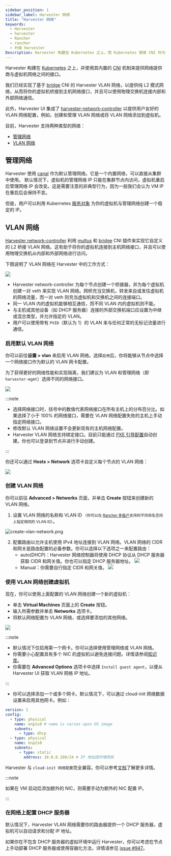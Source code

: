 ```yaml
---
sidebar_position: 1
sidebar_label: Harvester 网络
title: "Harvester 网络"
keywords:
  - Harvester
  - harvester
  - Rancher
  - rancher
  - 升级 Harvester
Description: Harvester 构建在 Kubernetes 之上，而 Kubernetes 使用 CNI 作为网络提供商和 Kubernetes Pod 网络之间的接口。因此，我们也基于 CNI 实现 Harvester 网络。此外，Harvester UI 集成了 Harvester 网络，来实现用户友好的虚拟机网络配置。
---
```


Harvester 构建在 [Kubernetes](https://kubernetes.io/) 之上，并使用其内置的 [CNI](https://github.com/containernetworking/cni) 机制来提供网络提供商与虚拟机网络之间的接口。

我们已经实现了基于 [bridge](https://www.cni.dev/plugins/current/main/bridge/) CNI 的 Harvester VLAN 网络，以提供纯 L2 模式网络，从而将你的虚拟机桥接到主机网络接口，并且可以使用物理交换机连接内部和外部网络通信。

此外，Harvester UI 集成了 [harvester-network-controller](https://github.com/harvester/network-controller-harvester) 以提供用户友好的 VLAN 网络配置，例如，创建和管理 VLAN 网络或将 VLAN 网络添加到虚拟机。

目前，Harvester 支持两种类型的网络：

- [管理网络](#管理网络)
- [VLAN 网络](#vlan-网络)


## 管理网络

Harvester 使用 [canal](https://projectcalico.docs.tigera.io/getting-started/kubernetes/flannel/flannel) 作为默认管理网络。它是一个内置网络，可以直接从集群中使用。
默认情况下，虚拟机的管理网络 IP 只能在集群节点内访问，虚拟机重启后管理网络 IP 会改变。这是需要注意的非典型行为，因为一般我们会认为 VM IP 在重启后会保持不变。

但是，用户可以利用 Kubernetes [服务对象](https://kubevirt.io/user-guide/virtual_machines/service_objects/) 为你的虚拟机与管理网络创建一个稳定的 IP。


## VLAN 网络

[Harvester network-controller](https://github.com/harvester/harvester-network-controller) 利用 [multus](https://github.com/k8snetworkplumbingwg/multus-cni) 和 [bridge](https://www.cni.dev/plugins/current/main/bridge/) CNI 插件来实现它自定义的 L2 桥接 VLAN 网络。这有助于将你的虚拟机连接到主机网络接口，并且可以使用物理交换机从内部和外部网络进行访问。

下图说明了 VLAN 网络在 Harvester 中的工作方式：

![](/img/v1.0/networking/vlan-case.png)

- Harvester network-controller 为每个节点创建一个桥接器，并为每个虚拟机创建一对 veth 来实现 VLAN 网络。网桥充当交换机，转发来自或发往虚拟机的网络流量，而一对 veth 则充当虚拟机和交换机之间的连接端口。
- 同一 VLAN 内的虚拟机能够相互通信，而不同 VLAN 内的虚拟机则不能。
- 与主机或其他设备（如 DHCP 服务器）连接的外部交换机端口应设置为中继或混合类型，并允许指定的 VLAN。
- 用户可以使用带有 `PVID`（默认为 1）的 VLAN 来与任何正常的无标记流量进行通信。

### 启用默认 VLAN 网络

你可以前往**设置 > vlan** 来启用 VLAN 网络。选择`启用`后，你将能够从节点中选择一个网络接口作为默认的 VLAN 网卡配置。

为了获得更好的网络性能和实现隔离，我们建议为 VLAN 和管理网络（即 `harvester-mgmt`）选择不同的网络接口。


![](/img/v1.0/networking/enable-vlan.png)

:::note

- 选择网络接口时，括号中的数值代表网络接口在所有主机上的分布百分比。如果选择了小于 100% 的网络接口，需要在 VLAN 网络配置失败的主机上手动指定网络接口。
- 修改默认 VLAN 网络设置不会更新现有的主机网络配置。
- Harvester VLAN 网络支持绑定接口。目前只能通过 [PXE 引导配置](../install/harvester-configuration.md#installnetworks)自动创建。你也可以登录到节点并进行手动创建。

:::

你还可以通过 **Hosts > Network** 选项卡自定义每个节点的 VLAN 网络：

![](/img/v1.0/networking/node-network-configuration.png)

### 创建 VLAN 网络

你可以前往 **Advanced > Networks** 页面，并单击 **Create** 按钮来创建新的 VLAN 网络。

1. 设置 VLAN 网络的名称和 VLAN ID <small>（你可以在 [Rancher 多租户](../rancher/virtualization-management.md#多租户)支持的不同命名空间上指定相同的 VLAN ID）</small>。

![create-vlan-network.png](/img/v1.0/networking/create-network.png)

2. 配置路由以允许主机使用 IPv4 地址连接到 VLAN 网络。VLAN 网络的 CIDR 和网关是路由配置的必备参数。你可以选择以下选项之一来配置路由：
   - auto(DHCP)：Harvester 网络控制器将使用 DHCP 协议从 DHCP 服务器获取 CIDR 和网关值。你也可以指定 DHCP 服务器地址。
      ![](/img/v1.0/networking/create-network-auto.png)
   - Manual：你需要自行指定 CIDR 和网关值。
      ![](/img/v1.0/networking/create-network-manual.png)

### 使用 VLAN 网络创建虚拟机
现在，你可以使用上面配置的 VLAN 网络创建一个新的虚拟机：

- 单击 **Virtual Machines** 页面上的 **Create** 按钮。
- 输入所需参数并单击 **Networks** 选项卡。
- 将默认网络配置为 VLAN 网络，或选择要添加的其他网络。

![](/img/v1.0/networking/vm-network-configuration.png)

:::note

- 默认情况下仅启用第一个网卡。你可以选择使用管理网络或 VLAN 网络。
- 你需要小心配置具有多个 NIC 的虚拟机以避免连接问题。详情请参阅[知识库](https://harvesterhci.io/kb/multiple-nics-vm-connectivity)。
- 你需要在 **Advanced Options** 选项卡中选择 `Install guest agent`，以便从 Harvester UI 获取 VLAN 网络 IP 地址。

:::

- 你可以选择添加一个或多个网卡。默认情况下，可以通过 cloud-init 网络数据设置来启用其他网卡。例如：
```YAML
version: 1
config:
  - type: physical
    name: enp1s0 # name is varies upon OS image
    subnets:
      - type: dhcp
  - type: physical
    name: enp2s0
    subnets:
      - type: static
        address: 10.0.0.100/24 # IP 地址因环境而异
```
Harvester 与 `cloud-init 网络配置`完全兼容。你可以参考[文档](https://cloudinit.readthedocs.io/en/latest/reference/network-config-format-v2.html)了解更多详情。

:::note

如果在 VM 启动后添加额外的 NIC，则需要手动为额外的 NIC 配置 IP。

:::

### 在网络上配置 DHCP 服务器

默认情况下，Harvester VLAN 网络需要你的路由器提供一个 DHCP 服务器，虚拟机可以自动请求和分配 IP 地址。

如果你在不包含 DHCP 服务器的虚拟环境中运行 Harvester，你可以考虑在节点上手动部署 DHCP 服务器或使用容器化方法，详情请参见 [issue #947](https://github.com/harvester/harvester/issues/947)。
